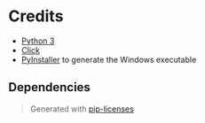 # Credits

- [Python 3](https://www.python.org/)
- [Click](https://click.palletsprojects.com/)
- [PyInstaller](https://www.pyinstaller.org/) to generate the Windows executable

## Dependencies

> Generated with [pip-licenses](https://pypi.org/project/pip-licenses/)

```{include} licenses.md

```
